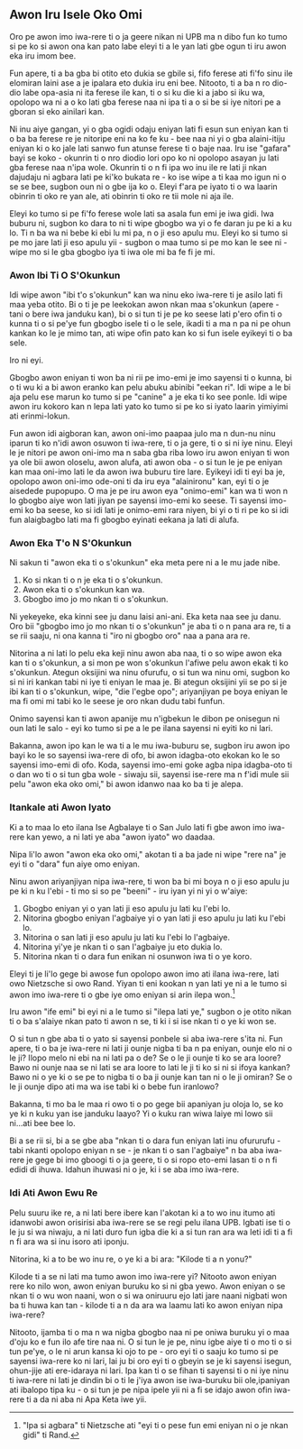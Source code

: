 ## Awon Iru Isele Oko Omi

Oro pe awon imo iwa-rere ti o ja geere nikan ni UPB ma n dibo fun ko tumo si pe ko si awon ona kan pato labe eleyi ti a le yan lati gbe ogun ti iru awon eka iru imom bee.

Fun apere, ti a ba gba bi otito eto dukia se gbile si, fifo ferese ati fi'fo sinu ile elomiran laini ase a je ipalara eto dukia iru eni bee. Nitooto, ti a ba n ro dio-dio labe opa-asia ni ita ferese ile kan, ti o si ku die ki a jabo si iku wa, opolopo wa ni a o ko lati gba ferese naa ni ipa ti a o si be si iye nitori pe a gboran si eko ainilari kan.

Ni inu aiye gangan, yi o gba ogidi odaju eniyan lati fi esun sun eniyan kan ti o ba ba ferese re je nitoripe eni na ko fe ku - bee naa ni yi o gba alaini-itiju eniyan ki o ko jale lati sanwo fun atunse ferese ti o baje naa. Iru ise "gafara" bayi se koko - okunrin ti o nro diodio lori opo ko ni opolopo asayan ju lati gba ferese naa n'ipa wole. Okunrin ti o n fi ipa wo inu ile re lati ji nkan dajudaju ni agbara lati pe ki'ko bukata re - ko ise wipe a ti kaa mo igun ni o se se bee, sugbon oun ni o gbe ija ko o. Eleyi f'ara pe iyato ti o wa laarin obinrin ti oko re yan ale, ati obinrin ti oko re tii mole ni aja ile. 

Eleyi ko tumo si pe fi'fo ferese wole lati sa asala fun emi je iwa gidi. Iwa buburu ni, sugbon ko dara to ni ti wipe gbogbo wa yi o fe daran ju pe ki a ku lo. Ti n ba wa ni bebe ki ebi lu mi pa, n o ji eso apulu mu. Eleyi ko si tumo si pe mo jare lati ji eso apulu yii - sugbon o maa tumo si pe mo kan le see ni - wipe mo si le gba gbogbo iya ti iwa ole mi ba fe fi je mi.

### Awon Ibi Ti O S'Okunkun

Idi wipe awon "ibi t'o s'okunkun" kan wa ninu eko iwa-rere ti je asilo lati fi maa yeba otito. Bi o ti je pe leekokan awon nkan maa s'okunkun (apere - tani o bere iwa janduku kan), bi o si tun ti je pe ko seese lati p'ero ofin ti o kunna ti o si pe'ye fun gbogbo isele ti o le sele, ikadi ti a ma n pa ni pe ohun kankan ko le je mimo tan, ati wipe ofin pato kan ko si fun isele eyikeyi ti o ba sele.

Iro ni eyi.

Gbogbo awon eniyan ti won ba ni rii pe imo-emi je imo sayensi ti o kunna, bi o ti wu ki a bi awon eranko kan pelu abuku abinibi "eekan ri". Idi wipe a le bi aja pelu ese marun ko tumo si pe "canine" a je eka ti ko see ponle. Idi wipe awon iru kokoro kan n lepa lati yato ko tumo si pe ko si iyato laarin yimiyimi ati erinmi-lokun.

Fun awon idi aigboran kan, awon oni-imo paapaa julo ma n dun-nu ninu iparun ti ko n'idi awon osuwon ti iwa-rere, ti o ja gere, ti o si ni iye ninu. Eleyi le je nitori pe awon oni-imo ma n saba gba riba lowo iru awon eniyan ti won ya ole bii awon oloselu, awon alufa, ati awon oba - o si tun le je pe eniyan kan maa oni-imo lati le da awon iwa buburu tire lare. Eyikeyi idi ti eyi ba je, opolopo awon oni-imo ode-oni ti da iru eya "alainironu" kan, eyi ti o je aisedede pupopupo. O ma je pe iru awon eya "onimo-emi" kan wa ti won n lo gbogbo aiye won lati jiyan pe sayensi imo-emi ko seese. Ti sayensi imo-emi ko ba seese, ko si idi lati je onimo-emi rara niyen, bi yi o ti ri pe ko si idi fun alaigbagbo lati ma fi gbogbo eyinati eekana ja lati di alufa.

### Awon Eka T'o N S'Okunkun

Ni sakun ti "awon eka ti o s'okunkun" eka meta pere ni a le mu jade nibe.

1. Ko si nkan ti o n je eka ti o s'okunkun. 
2. Awon eka ti o s'okunkun kan wa. 
3. Gbogbo imo jo mo nkan ti o s'okunkun.

Ni yekeyeke, eka kinni see ju danu laisi ani-ani. Eka keta naa see ju danu. Oro bii "gbogbo imo jo mo nkan ti o s'okunkun" je aba ti o n pana ara re, ti a se rii saaju, ni ona kanna ti "iro ni gbogbo oro" naa a pana ara re.

Nitorina a ni lati lo pelu eka keji ninu awon aba naa, ti o so wipe awon eka kan ti o s'okunkun, a si mon pe won s'okunkun l'afiwe pelu awon ekak ti ko s'okunkun. Ategun oksijini wa ninu ofurufu, o si tun wa ninu omi, sugbon ko si ni iri kankan tabi ni iye ti eniyan le maa je. Bi ategun oksijini yii se po si je ibi kan ti o s'okunkun, wipe, "die l'egbe opo"; ariyanjiyan pe boya eniyan le ma fi omi mi tabi ko le seese je oro nkan dudu tabi funfun.

Onimo sayensi kan ti awon apanije mu n'igbekun le dibon pe onisegun ni oun lati le salo - eyi ko tumo si pe a le pe ilana sayensi ni eyiti ko ni lari.

Bakanna, awon ipo kan le wa ti a le mu iwa-buburu se, sugbon iru awon ipo bayi ko le so sayensi iwa-rere di ofo, bi awon idagba-oto ekokan ko le so sayensi imo-emi di ofo. Koda, sayensi imo-emi goke agba nipa idagba-oto ti o dan wo ti o si tun gba wole - siwaju sii, sayensi ise-rere ma n f'idi mule sii pelu "awon eka oko omi," bi awon idanwo naa ko ba ti je alepa.

### Itankale ati Awon Iyato

Ki a to maa lo eto ilana Ise Agbalaye ti o San Julo lati fi gbe awon imo iwa-rere kan yewo, a ni lati ye aba "awon iyato" wo daadaa. 

Nipa li'lo awon "awon eka oko omi," akotan ti a ba jade ni wipe "rere na" je eyi ti o "dara" fun aiye omo eniyan.

Ninu awon ariyanjiyan nipa iwa-rere, ti won ba bi mi boya n o ji eso apulu ju pe ki n ku l'ebi - ti mo si so pe "beeni" - iru iyan yi ni yi o w'aiye:

1. Gbogbo eniyan yi o yan lati ji eso apulu ju lati ku l'ebi lo.
2. Nitorina gbogbo eniyan l'agbaiye yi o yan lati ji eso apulu ju lati ku l'ebi lo.
3. Nitorina o san lati ji eso apulu ju lati ku l'ebi lo l'agbaiye.
4. Nitorina yi'ye je nkan ti o san l'agbaiye ju eto dukia lo.
5. Nitorina nkan ti o dara fun enikan ni osunwon iwa ti o ye koro.

Eleyi ti je li'lo gege bi awose fun opolopo awon imo ati ilana iwa-rere, lati owo Nietzsche si owo Rand. Yiyan ti eni kookan n yan lati ye ni a le tumo si awon imo iwa-rere ti o gbe iye omo eniyan si arin ilepa won.[^11]

Iru awon "ife emi" bi eyi ni a le tumo si "ilepa lati ye," sugbon o je otito nikan ti o ba s'alaiye nkan pato ti awon n se, ti ki i si ise nkan ti o ye ki won se.

O si tun n gbe aba ti o yato si sayensi ponbele si aba iwa-rere s'ita ni. Fun apere, ti o ba je iwa-rere ni lati ji ounje nigba ti ba n pa eniyan, ounje elo ni o le ji? Ilopo melo ni ebi na ni lati pa o de? Se o le ji ounje ti ko se ara loore? Bawo ni ounje naa se ni lati se ara loore to lati le ji ti ko si ni si ifoya kankan? Bawo ni o ye ki o se pe to nigba ti o ba ji ounje kan tan ni o le ji omiran? Se o le ji ounje dipo ati ma wa ise tabi ki o bebe fun iranlowo?

Bakanna, ti mo ba le maa ri owo ti o po gege bii apaniyan ju oloja lo, se ko ye ki n kuku yan ise janduku laayo? Yi o kuku ran wiwa laiye mi lowo sii ni...ati bee bee lo.

Bi a se rii si, bi a se gbe aba "nkan ti o dara fun eniyan lati inu ofururufu - tabi nkanti opolopo eniyan n se - je nkan ti o san l'agbaiye" n ba aba iwa-rere je gege bi imo gboogi ti o ja geere, ti o si ropo eto-emi lasan ti o n fi edidi di ihuwa. Idahun ihuwasi ni o je, ki i se aba imo iwa-rere.

### Idi Ati Awon Ewu Re

Pelu suuru ike re, a ni lati bere ibere kan l'akotan ki a to wo inu itumo ati idanwobi awon orisirisi aba iwa-rere se se regi pelu ilana UPB. Igbati ise ti o le ju si wa niwaju, a ni lati duro fun igba die ki a si tun ran ara wa leti idi ti a fi n fi ara wa si inu isoro ati iponju.

Nitorina, ki a to be wo inu re, o ye ki a bi ara: "Kilode ti a n yonu?"

Kilode ti a se ni lati ma tumo awon imo iwa-rere yi? Nitooto awon eniyan rere ko nilo won, awon eniyan buruku ko si ni gba yewo. Awon eniyan o se nkan ti o wu won naani, won o si wa oniruuru ejo lati jare naani nigbati won ba ti huwa kan tan - kilode ti a n da ara wa laamu lati ko awon eniyan nipa iwa-rere?

Nitooto, ijamba ti o ma n wa nigba gbogbo naa ni pe oniwa buruku yi o maa d'oju ko e fun ilo afe tire naa ni. O si tun le je pe, ninu igbe aiye ti o mo ti o si tun pe'ye, o le ni arun kansa ki ojo to pe - oro eyi ti o saaju ko tumo si pe sayensi iwa-rere ko ni lari, lai ju bi oro eyi ti o gbeyin se je ki sayensi isegun, ohun-jije ati ere-idaraya ni lari. Ipa kan ti o se fihan ti sayensi ti o ni iye ninu ti iwa-rere ni lati je dindin bi o ti le j'iya awon ise iwa-buruku bii ole,ipaniyan ati ibalopo tipa ku - o si tun je pe nipa ipele yii ni a fi se idajo awon ofin iwa-rere ti a da ni aba ni Apa Keta iwe yii.

[^10]: Nitooto, ti mo ba je eniyan ti ko ni iyanju ni ti mi o si mo otun mi si osi, ti mo wa ja si inu koto ebi apaku, ki won kuku ti mi mole le san ju ohunkohun miran lo fun wiwa mi.

[^11]: "Ipa si agbara" ti Nietzsche ati "eyi ti o pese fun emi eniyan ni o je nkan gidi" ti Rand.
